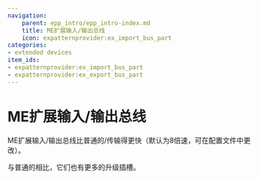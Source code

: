 ```yaml
---
navigation:
    parent: epp_intro/epp_intro-index.md
    title: ME扩展输入/输出总线
    icon: expatternprovider:ex_import_bus_part
categories:
- extended devices
item_ids:
- expatternprovider:ex_import_bus_part
- expatternprovider:ex_export_bus_part
---
```


# ME扩展输入/输出总线

<Row gap="20">
<GameScene zoom="8" background="transparent">
  <ImportStructure src="../structure/cable_ex_import_bus.snbt"></ImportStructure>
</GameScene>
<GameScene zoom="8" background="transparent">
  <ImportStructure src="../structure/cable_ex_export_bus.snbt"></ImportStructure>
</GameScene>
</Row>

ME扩展输入/输出总线比普通的<ItemLink id="ae2:import_bus" />/<ItemLink id="ae2:export_bus" />传输得更快（默认为8倍速，可在配置文件中更改）。

与普通的相比，它们也有更多的升级插槽。

